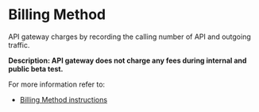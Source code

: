 # Billing Method
API gateway charges by recording the calling number of API and outgoing traffic.

**Description: API gateway does not charge any fees during internal and public beta test.**

For more information refer to:
- [Billing Method instructions](https://www.jdcloud.com/help/detail/1391/isCatalog/1)


		
		
		
